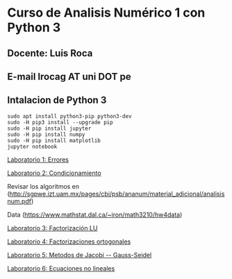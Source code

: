 # Curso de Analisis Numérico 1 con Python 3
## Docente: Luis Roca
## E-mail lrocag AT uni DOT pe

## Intalacion de Python 3
```
sudo apt install python3-pip python3-dev
sudo -H pip3 install --upgrade pip
sudo -H pip install jupyter
sudo -H pip install numpy
sudo -H pip install matplotlib
jupyter notebook
```
[Laboratorio 1: Errores](https://github/luisrocag/numerico1/blob/master/laboratorio1.ipynb)

[Laboratorio 2: Condicionamiento](https://github/luisrocag/numerico1/blob/master/laboratorio2.ipynb)

Revisar los algoritmos en (http://sgpwe.izt.uam.mx/pages/cbi/psb/ananum/material_adicional/analisisnum.pdf)

Data (https://www.mathstat.dal.ca/~iron/math3210/hw4data)

[Laboratorio 3: Factorización LU](https://github/luisrocag/numerico1/blob/master/laboratorio3.ipynb)

[Laboratorio 4: Factorizaciones ortogonales](https://github.com/luisrocag/numerico1/blob/master/factorizaciones/factorizaciones_matriciales.ipynb)

[Laboratorio 5: Metodos de Jacobi -- Gauss-Seidel](https://github.com/luisrocag/numerico1/blob/master/laboratorio5.ipynb)

[Laboratorio 6: Ecuaciones no lineales](https://github.com/luisrocag/numerico1/blob/master/laboratorio6.ipynb)

